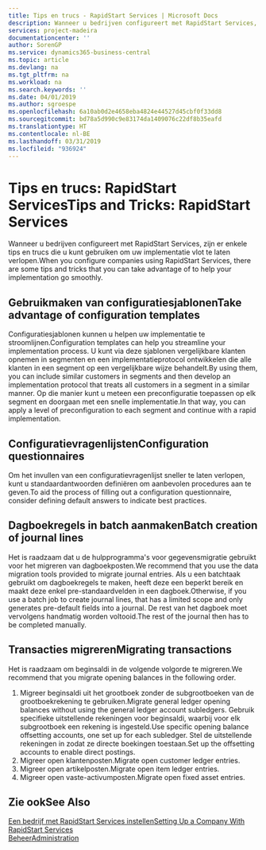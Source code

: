 ```yaml
---
title: Tips en trucs - RapidStart Services | Microsoft Docs
description: Wanneer u bedrijven configureert met RapidStart Services, zijn er enkele tips en trucs die u kunt gebruiken om uw implementatie vlot te laten verlopen.
services: project-madeira
documentationcenter: ''
author: SorenGP
ms.service: dynamics365-business-central
ms.topic: article
ms.devlang: na
ms.tgt_pltfrm: na
ms.workload: na
ms.search.keywords: ''
ms.date: 04/01/2019
ms.author: sgroespe
ms.openlocfilehash: 6a10ab0d2e4658eba4824e44527d45cbf0f33dd8
ms.sourcegitcommit: bd78a5d990c9e83174da1409076c22df8b35eafd
ms.translationtype: HT
ms.contentlocale: nl-BE
ms.lasthandoff: 03/31/2019
ms.locfileid: "936924"
---
```

# <a name="tips-and-tricks-rapidstart-services"></a><span data-ttu-id="c09b3-103">Tips en trucs: RapidStart Services</span><span class="sxs-lookup"><span data-stu-id="c09b3-103">Tips and Tricks: RapidStart Services</span></span>
<span data-ttu-id="c09b3-104">Wanneer u bedrijven configureert met RapidStart Services, zijn er enkele tips en trucs die u kunt gebruiken om uw implementatie vlot te laten verlopen.</span><span class="sxs-lookup"><span data-stu-id="c09b3-104">When you configure companies using RapidStart Services, there are some tips and tricks that you can take advantage of to help your implementation go smoothly.</span></span>  

## <a name="take-advantage-of-configuration-templates"></a><span data-ttu-id="c09b3-105">Gebruikmaken van configuratiesjablonen</span><span class="sxs-lookup"><span data-stu-id="c09b3-105">Take advantage of configuration templates</span></span>  
<span data-ttu-id="c09b3-106">Configuratiesjablonen kunnen u helpen uw implementatie te stroomlijnen.</span><span class="sxs-lookup"><span data-stu-id="c09b3-106">Configuration templates can help you streamline your implementation process.</span></span> <span data-ttu-id="c09b3-107">U kunt via deze sjablonen vergelijkbare klanten opnemen in segmenten en een implementatieprotocol ontwikkelen die alle klanten in een segment op een vergelijkbare wijze behandelt.</span><span class="sxs-lookup"><span data-stu-id="c09b3-107">By using them, you can include similar customers in segments and then develop an implementation protocol that treats all customers in a segment in a similar manner.</span></span> <span data-ttu-id="c09b3-108">Op die manier kunt u meteen een preconfiguratie toepassen op elk segment en doorgaan met een snelle implementatie.</span><span class="sxs-lookup"><span data-stu-id="c09b3-108">In that way, you can apply a level of preconfiguration to each segment and continue with a rapid implementation.</span></span>  

## <a name="configuration-questionnaires"></a><span data-ttu-id="c09b3-109">Configuratievragenlijsten</span><span class="sxs-lookup"><span data-stu-id="c09b3-109">Configuration questionnaires</span></span>  
<span data-ttu-id="c09b3-110">Om het invullen van een configuratievragenlijst sneller te laten verlopen, kunt u standaardantwoorden definiëren om aanbevolen procedures aan te geven.</span><span class="sxs-lookup"><span data-stu-id="c09b3-110">To aid the process of filling out a configuration questionnaire, consider defining default answers to indicate best practices.</span></span>  

## <a name="batch-creation-of-journal-lines"></a><span data-ttu-id="c09b3-111">Dagboekregels in batch aanmaken</span><span class="sxs-lookup"><span data-stu-id="c09b3-111">Batch creation of journal lines</span></span>  
<span data-ttu-id="c09b3-112">Het is raadzaam dat u de hulpprogramma's voor gegevensmigratie gebruikt voor het migreren van dagboekposten.</span><span class="sxs-lookup"><span data-stu-id="c09b3-112">We recommend that you use the data migration tools provided to migrate journal entries.</span></span> <span data-ttu-id="c09b3-113">Als u een batchtaak gebruikt om dagboekregels te maken, heeft deze een beperkt bereik en maakt deze enkel pre-standaardvelden in een dagboek.</span><span class="sxs-lookup"><span data-stu-id="c09b3-113">Otherwise, if you use a batch job to create journal lines, that has a limited scope and only generates pre-default fields into a journal.</span></span> <span data-ttu-id="c09b3-114">De rest van het dagboek moet vervolgens handmatig worden voltooid.</span><span class="sxs-lookup"><span data-stu-id="c09b3-114">The rest of the journal then has to be completed manually.</span></span>  

## <a name="migrating-transactions"></a><span data-ttu-id="c09b3-115">Transacties migreren</span><span class="sxs-lookup"><span data-stu-id="c09b3-115">Migrating transactions</span></span>  
<span data-ttu-id="c09b3-116">Het is raadzaam om beginsaldi in de volgende volgorde te migreren.</span><span class="sxs-lookup"><span data-stu-id="c09b3-116">We recommend that you migrate opening balances in the following order.</span></span>  

1.  <span data-ttu-id="c09b3-117">Migreer beginsaldi uit het grootboek zonder de subgrootboeken van de grootboekrekening te gebruiken.</span><span class="sxs-lookup"><span data-stu-id="c09b3-117">Migrate general ledger opening balances without using the general ledger account subledgers.</span></span> <span data-ttu-id="c09b3-118">Gebruik specifieke uitstellende rekeningen voor beginsaldi, waarbij voor elk subgrootboek een rekening is ingesteld.</span><span class="sxs-lookup"><span data-stu-id="c09b3-118">Use specific opening balance offsetting accounts, one set up for each subledger.</span></span> <span data-ttu-id="c09b3-119">Stel de uitstellende rekeningen in zodat ze directe boekingen toestaan.</span><span class="sxs-lookup"><span data-stu-id="c09b3-119">Set up the offsetting accounts to enable direct postings.</span></span>  
2.  <span data-ttu-id="c09b3-120">Migreer open klantenposten.</span><span class="sxs-lookup"><span data-stu-id="c09b3-120">Migrate open customer ledger entries.</span></span>  
3.  <span data-ttu-id="c09b3-121">Migreer open artikelposten.</span><span class="sxs-lookup"><span data-stu-id="c09b3-121">Migrate open item ledger entries.</span></span>  
4.  <span data-ttu-id="c09b3-122">Migreer open vaste-activumposten.</span><span class="sxs-lookup"><span data-stu-id="c09b3-122">Migrate open fixed asset entries.</span></span>  

## <a name="see-also"></a><span data-ttu-id="c09b3-123">Zie ook</span><span class="sxs-lookup"><span data-stu-id="c09b3-123">See Also</span></span>  
[<span data-ttu-id="c09b3-124">Een bedrijf met RapidStart Services instellen</span><span class="sxs-lookup"><span data-stu-id="c09b3-124">Setting Up a Company With RapidStart Services</span></span>](admin-set-up-a-company-with-rapidstart.md)  
[<span data-ttu-id="c09b3-125">Beheer</span><span class="sxs-lookup"><span data-stu-id="c09b3-125">Administration</span></span>](admin-setup-and-administration.md)
